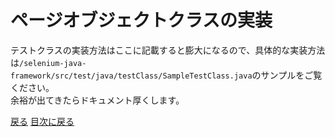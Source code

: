<head>
        <meta charset="UTF-8">
        <meta name="viewport" content="width=device-width">
        <link rel="stylesheet" href="../../resources/css/default.css"></link>
</head>
<body>
    <div class="title">
        <h1>ページオブジェクトクラスの実装</h1>
        <p>
            テストクラスの実装方法はここに記載すると膨大になるので、具体的な実装方法は<code>/selenium-java-framework/src/test/java/testClass/SampleTestClass.java</code>のサンプルをご覧ください。<br>
            余裕が出てきたらドキュメント厚くします。
        </p>
    </div>
    <div>
        <a href="implementPageobjectClass.md">戻る</a>
        <a href="../index.md">目次に戻る</a>
    </div>
</body>